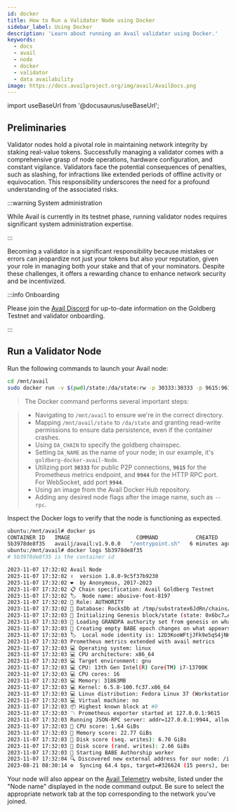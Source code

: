 ```yaml
---
id: docker
title: How to Run a Validator Node using Docker
sidebar_label: Using Docker
description: 'Learn about running an Avail validator using Docker.'
keywords:
  - docs
  - avail
  - node
  - docker
  - validator
  - data availability
image: https://docs.availproject.org/img/avail/AvailDocs.png
---
```


import useBaseUrl from '@docusaurus/useBaseUrl';

## Preliminaries

Validator nodes hold a pivotal role in maintaining network integrity by staking real-value tokens. Successfully managing a validator comes with a comprehensive grasp of node operations, hardware configuration, and constant vigilance. Validators face the potential consequences of penalties, such as slashing, for infractions like extended periods of offline activity or equivocation. This responsibility underscores the need for a profound understanding of the associated risks.

:::warning System administration

While Avail is currently in its testnet phase, running validator nodes requires significant system administration expertise.

:::

Becoming a validator is a significant responsibility because mistakes or errors can jeopardize not just your tokens but also your reputation, given your role in managing both your stake and that of your nominators. Despite these challenges, it offers a rewarding chance to enhance network security and be incentivized.

:::info Onboarding

Please join the [<ins>Avail Discord</ins>](https://discord.com/invite/y6fHnxZQX8) for up-to-date information on the Goldberg Testnet and
validator onboarding.

:::

## Run a Validator Node

Run the following commands to launch your Avail node:

```bash
cd /mnt/avail
sudo docker run -v $(pwd)/state:/da/state:rw -p 30333:30333 -p 9615:9615 -p 9944:9944 -d --restart unless-stopped availj/avail:v1.9.0.0 --chain goldberg --validator --name "MyAweasomeInContainerAvailAnode" -d /da/state
```

> The Docker command performs several important steps:

> - Navigating to `/mnt/avail` to ensure we're in the correct directory.
> - Mapping `/mnt/avail/state` to `/da/state` and granting read-write permissions to ensure data persistence, even if the container crashes.
> - Using `DA_CHAIN` to specify the goldberg chainspec.
> - Setting `DA_NAME` as the name of your node; in our example, it's `goldberg-docker-avail-Node`.
> - Utilizing port **`30333`** for public P2P connections, **`9615`** for the Prometheus metrics endpoint, and **`9944`** for the HTTP RPC port. For WebSocket, add port **`9944`**.
> - Using an image from the Avail Docker Hub repository.
> - Adding any desired node flags after the image name, such as `--rpc`.

Inspect the Docker logs to verify that the node is functioning as expected.

```bash
ubuntu:/mnt/avail# docker ps
CONTAINER ID   IMAGE                     COMMAND            CREATED         STATUS         PORTS                                                                                                            NAMES
5b3978de8f35   availj/avail:v1.9.0.0   "/entrypoint.sh"   6 minutes ago   Up 6 minutes   0.0.0.0:9615->9615/tcp, :::9615->9615/tcp, 0.0.0.0:9944->9944/tcp, 0.0.0.0:30333->30333/tcp, :::9944->9944/tcp   relaxed_wilson
ubuntu:/mnt/avail# docker logs 5b3978de8f35
# 5b3978de8f35 is the container id
```

```bash
2023-11-07 17:32:02 Avail Node
2023-11-07 17:32:02 ✌️  version 1.8.0-9c5f37b9230
2023-11-07 17:32:02 ❤️  by Anonymous, 2017-2023
2023-11-07 17:32:02 📋 Chain specification: Avail Goldberg Testnet
2023-11-07 17:32:02 🏷  Node name: abusive-foot-8197
2023-11-07 17:32:02 👤 Role: AUTHORITY
2023-11-07 17:32:02 💾 Database: RocksDb at /tmp/substratex6JdRn/chains/avail_goldberg_testnet/db/full
2023-11-07 17:32:03 🔨 Initializing Genesis block/state (state: 0x6bc7…ec83, header-hash: 0x6f09…a7ae)
2023-11-07 17:32:03 👴 Loading GRANDPA authority set from genesis on what appears to be first startup.
2023-11-07 17:32:03 👶 Creating empty BABE epoch changes on what appears to be first startup.
2023-11-07 17:32:03 🏷  Local node identity is: 12D3KooWFtjJFk9e5qS4jNWTPSUhTcpSLzeY25P3MeAhzDg6PHwd
2023-11-07 17:32:03 Prometheus metrics extended with avail metrics
2023-11-07 17:32:03 💻 Operating system: linux
2023-11-07 17:32:03 💻 CPU architecture: x86_64
2023-11-07 17:32:03 💻 Target environment: gnu
2023-11-07 17:32:03 💻 CPU: 13th Gen Intel(R) Core(TM) i7-13700K
2023-11-07 17:32:03 💻 CPU cores: 16
2023-11-07 17:32:03 💻 Memory: 31863MB
2023-11-07 17:32:03 💻 Kernel: 6.5.8-100.fc37.x86_64
2023-11-07 17:32:03 💻 Linux distribution: Fedora Linux 37 (Workstation Edition)
2023-11-07 17:32:03 💻 Virtual machine: no
2023-11-07 17:32:03 📦 Highest known block at #0
2023-11-07 17:32:03 〽️ Prometheus exporter started at 127.0.0.1:9615
2023-11-07 17:32:03 Running JSON-RPC server: addr=127.0.0.1:9944, allowed origins=["http://localhost:*", "http://127.0.0.1:*", "https://localhost:*", "https://127.0.0.1:*", "https://polkadot.js.org"]
2023-11-07 17:32:03 🏁 CPU score: 1.64 GiBs
2023-11-07 17:32:03 🏁 Memory score: 22.77 GiBs
2023-11-07 17:32:03 🏁 Disk score (seq. writes): 6.70 GiBs
2023-11-07 17:32:03 🏁 Disk score (rand. writes): 2.66 GiBs
2023-11-07 17:32:03 👶 Starting BABE Authorship worker
2023-11-07 17:32:04 🔍 Discovered new external address for our node: /ip4/176.61.156.176/tcp/30333/p2p/12D3KooWFtjJFk9e5qS4jNWTPSUhTcpSLzeY25P3MeAhzDg6PHwd
2023-08-21 08:30:14 ⚙️  Syncing 64.4 bps, target=#326624 (15 peers), best: #9728 (0xb4fe…e318), finalized #9317 (0x37b6…28ff), ⬇ 40.2kiB/s ⬆ 1.8kiB/s
```

Your node will also appear on the [Avail Telemetry](http://telemetry.avail.tools/)
website, listed under the "Node name" displayed in the node command output. Be sure
to select the appropriate network tab at the top corresponding to the network you've
joined.
